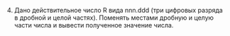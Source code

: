 4. Дано действительное число R вида nnn.ddd (три цифровых разряда в дробной и целой частях). Поменять местами 
дробную и целую части числа и вывести полученное значение числа. 